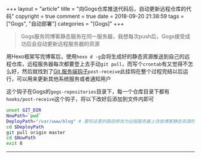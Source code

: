 +++
layout = "article"
title = "向Gogs仓库推送代码后，自动更新远程仓库的代码"
copyright = true
comment = true
date = 2018-09-20 21:38:59
tags = ["Gogs", "自动部署"]
categories = "[Gogs]"
+++


> Gogs服务同博客静态服务在同一服务器，我想每次push后，Gogs接受成功后会自动更新远程服务器的资源


<!-- more -->

用Hexo框架写完博客后，使用`hexo d -g`会将生成好的静态资源推送到自己的远程仓库，远程服务器每次都要登上去手动`git pull`，而写个`crontab`有又觉得不怎么好，然后就找到了[Git 服务端钩子](https://git-scm.com/book/zh/v2/%E8%87%AA%E5%AE%9A%E4%B9%89-Git-Git-%E9%92%A9%E5%AD%90)`post-receive`此挂钩在整个过程完结以后运行，可以用来更新其他系统服务或者通知用户

这个钩子在Gogs的`gogs-repositories`目录下，每一个仓库目录下都有`hooks/post-receive`这个钩子，将以下改好后添加到文件内即可

``` bash
unset GIT_DIR
NowPath=`pwd`
DeployPath="/var/www/blog" # 要将这里的路径修改为远程服务器上存放博客静态资源的目录
cd $DeployPath
git pull origin master
cd $NowPath
exit 0
```

---